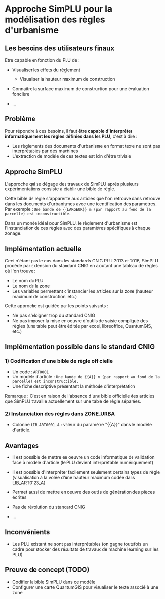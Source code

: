 # Approche SimPLU pour la modélisation des règles d'urbanisme

## Les besoins des utilisateurs finaux

Etre capable en fonction du PLU de :

* Visualiser les effets du règlement
    * Visualiser la hauteur maximum de construction 

* Connaître la surface maximum de construction pour une évaluation foncière

* ...


## Problème

Pour répondre à ces besoins, il faut **être capable d'interpréter informatiquement les règles définies dans les PLU**, c'est à dire :

* Les règlements des documents d'urbanisme en format texte ne sont pas interprétables par des machines
* L'extraction de modèle de ces textes est loin d'être triviale


## Approche SimPLU

L'approche qui se dégage des travaux de SimPLU après plusieurs expérimentations consiste à établir une bible de règle.

Cette bible de règle s'apparente aux articles que l'on retrouve dans retrouve dans les documents d'urbanismes avec une identification des paramètres. Par exemple : `Une bande de {{LARGEUR}} m (par rapport au fond de la parcelle) est inconstructible.`

Dans un monde idéal pour SimPLU, le règlement d'urbanisme est l'instanciation de ces règles avec des paramètres spécifiques à chaque zonage. 


## Implémentation actuelle

Ceci n'étant pas le cas dans les standards CNIG PLU 2013 et 2016, SimPLU procède par extension du standard CNIG en ajoutant une tableau de règles où l'on trouve :

* Le nom du PLU
* Le nom de la zone
* Les variables permettant d'instancier les articles sur la zone (hauteur maximum de construction, etc.)

Cette approche est guidée par les points suivants :

* Ne pas s'éloigner trop du standard CNIG
* Ne pas imposer la mise en oeuvre d'outils de saisie compliqué des règles (une table peut être éditée par excel, libreoffice, QuantumGIS, etc.)


## Implémentation possible dans le standard CNIG

### 1) Codification d'une bible de règle officielle

* Un code : `ART0001`
* Un modèle d'article : `Une bande de {{A}} m (par rapport au fond de la parcelle) est inconstructible.` 
* Une fiche descriptive présentant la méthode d'interprétation

Remarque : C'est en raison de l'absence d'une bible officielle des articles que SimPLU travaille actuellement sur une table de règle séparées.


### 2) Instanciation des règles dans ZONE_URBA

 * Colonne `LIB_ART0001_A` : valeur du paramètre "{{A}}" dans le modèle d'article.


## Avantages

* Il est possible de mettre en oeuvre un code informatique de validation face à modèle d'article (le PLU devient interprétable numériquement)

* Il est possible d'interpréter facilement seulement certains types de règle (visualisation à la volée d'une hauteur maximum codée dans LIB_ART0123_A)

* Permet aussi de mettre en oeuvre des outils de génération des pièces écrites

* Pas de révolution du standard CNIG

* ...

## Inconvénients

* Les PLU existant ne sont pas interprétables (on gagne toutefois un cadre pour stocker des résultats de travaux de machine learning sur les PLU)



## Preuve de concept (TODO)

* Codifier la bible SimPLU dans ce modèle
* Configurer une carte QuantumGIS pour visualiser le texte associé à une zone

